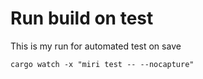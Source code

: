 # Run build on test

This is my run for automated test on save

    cargo watch -x "miri test -- --nocapture"
